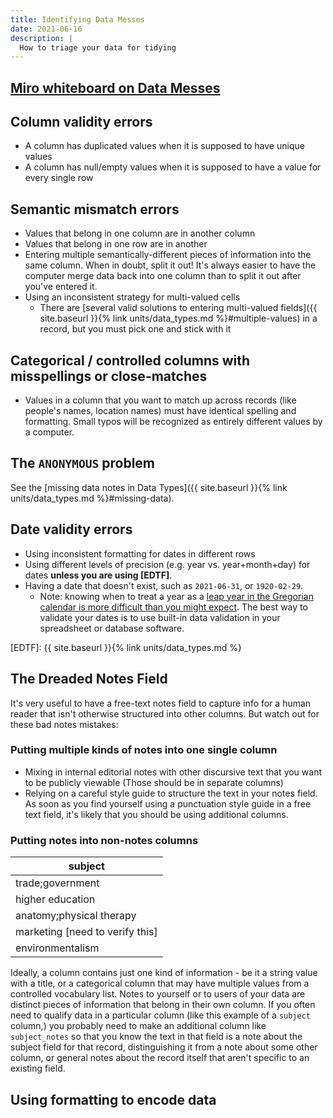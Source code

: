 ```yaml
---
title: Identifying Data Messes
date: 2021-06-16
description: |
  How to triage your data for tidying
---
```


## [Miro whiteboard on Data Messes](https://miro.com/app/board/o9J_lC-HL_A=/)

## Column validity errors

- A column has duplicated values when it is supposed to have unique values
- A column has null/empty values when it is supposed to have a value for every single row

## Semantic mismatch errors

- Values that belong in one column are in another column
- Values that belong in one row are in another
- Entering multiple semantically-different pieces of information into the same column. When in doubt, split it out! It's always easier to have the computer merge data back into one column than to split it out after you've entered it.
- Using an inconsistent strategy for multi-valued cells
  - There are [several valid solutions to entering multi-valued fields]({{ site.baseurl }}{% link units/data_types.md %}#multiple-values) in a record, but you must pick one and stick with it

## Categorical / controlled columns with misspellings or close-matches

- Values in a column that you want to match up across records (like people's names, location names) must have identical spelling and formatting. Small typos will be recognized as entirely different values by a computer.

## The `ANONYMOUS` problem

See the [missing data notes in Data Types]({{ site.baseurl }}{% link units/data_types.md %}#missing-data).

## Date validity errors

- Using inconsistent formatting for dates in different rows
- Using different levels of precision (e.g. year vs. year+month+day) for dates **unless you are using [EDTF]**.
- Having a date that doesn't exist, such as `2021-06-31`, or `1920-02-29`.
  - Note: knowing when to treat a year as a [leap year in the Gregorian calendar is more difficult than you might expect](https://en.wikipedia.org/wiki/Leap_year#Gregorian_calendar). The best way to validate your dates is to use built-in data validation in your spreadsheet or database software.

[EDTF]: {{ site.baseurl }}{% link units/data_types.md %}

## The Dreaded Notes Field

It's very useful to have a free-text notes field to capture info for a human reader that isn't otherwise structured into other columns. But watch out for these bad notes mistakes:

### Putting multiple kinds of notes into one single column

- Mixing in internal editorial notes with other discursive text that you want to be publicly viewable (Those should be in separate columns)
- Relying on a careful style guide to structure the text in your notes field. As soon as you find yourself using a punctuation style guide in a free text field, it's likely that you should be using additional columns.

### Putting notes into non-notes columns

| subject                           |
| --------------------------------- |
| trade;government                  |
| higher education                  |
| anatomy;physical therapy          |
| marketing \[need to verify this\] |
| environmentalism                  |

Ideally, a column contains just one kind of information - be it a string value with a title, or a categorical column that may have multiple values from a controlled vocabulary list. Notes to yourself or to users of your data are distinct pieces of information that belong in their own column. If you often need to qualify data in a particular column (like this example of a `subject` column,) you probably need to make an additional column like `subject_notes` so that you know the text in that field is a note about the subject field for that record, distinguishing it from a note about some other column, or general notes about the record itself that aren't specific to an existing field.

## Using formatting to encode data

